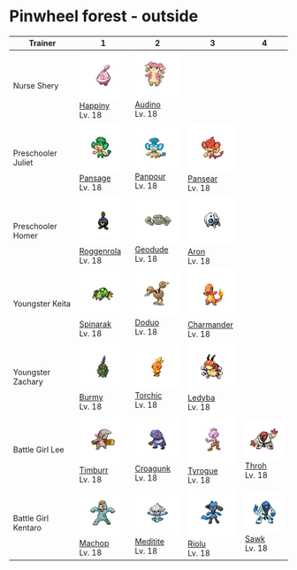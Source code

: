 # Pinwheel forest - outside

| Trainer             | 1                                                                                    | 2                                                                                | 3                                                                                    | 4                                                                          |
| ------------------- | ------------------------------------------------------------------------------------ | -------------------------------------------------------------------------------- | ------------------------------------------------------------------------------------ | -------------------------------------------------------------------------- |
| Nurse Shery         | ![happiny](../../img/pokemon/440.png) <br/>[Happiny](/pokemon/440) <br/>Lv. 18       | ![audino](../../img/pokemon/531.png) <br/>[Audino](/pokemon/531) <br/>Lv. 18     |
| Preschooler Juliet  | ![pansage](../../img/pokemon/511.png) <br/>[Pansage](/pokemon/511) <br/>Lv. 18       | ![panpour](../../img/pokemon/515.png) <br/>[Panpour](/pokemon/515) <br/>Lv. 18   | ![pansear](../../img/pokemon/513.png) <br/>[Pansear](/pokemon/513) <br/>Lv. 18       |
| Preschooler Homer   | ![roggenrola](../../img/pokemon/524.png) <br/>[Roggenrola](/pokemon/524) <br/>Lv. 18 | ![geodude](../../img/pokemon/074.png) <br/>[Geodude](/pokemon/074) <br/>Lv. 18   | ![aron](../../img/pokemon/304.png) <br/>[Aron](/pokemon/304) <br/>Lv. 18             |
| Youngster Keita     | ![spinarak](../../img/pokemon/167.png) <br/>[Spinarak](/pokemon/167) <br/>Lv. 18     | ![doduo](../../img/pokemon/084.png) <br/>[Doduo](/pokemon/084) <br/>Lv. 18       | ![charmander](../../img/pokemon/004.png) <br/>[Charmander](/pokemon/004) <br/>Lv. 18 |
| Youngster Zachary   | ![burmy](../../img/pokemon/412.png) <br/>[Burmy](/pokemon/412) <br/>Lv. 18           | ![torchic](../../img/pokemon/255.png) <br/>[Torchic](/pokemon/255) <br/>Lv. 18   | ![ledyba](../../img/pokemon/165.png) <br/>[Ledyba](/pokemon/165) <br/>Lv. 18         |
| Battle Girl Lee     | ![timburr](../../img/pokemon/532.png) <br/>[Timburr](/pokemon/532) <br/>Lv. 18       | ![croagunk](../../img/pokemon/453.png) <br/>[Croagunk](/pokemon/453) <br/>Lv. 18 | ![tyrogue](../../img/pokemon/236.png) <br/>[Tyrogue](/pokemon/236) <br/>Lv. 18       | ![throh](../../img/pokemon/538.png) <br/>[Throh](/pokemon/538) <br/>Lv. 18 |
| Battle Girl Kentaro | ![machop](../../img/pokemon/066.png) <br/>[Machop](/pokemon/066) <br/>Lv. 18         | ![meditite](../../img/pokemon/307.png) <br/>[Meditite](/pokemon/307) <br/>Lv. 18 | ![riolu](../../img/pokemon/447.png) <br/>[Riolu](/pokemon/447) <br/>Lv. 18           | ![sawk](../../img/pokemon/539.png) <br/>[Sawk](/pokemon/539) <br/>Lv. 18   |